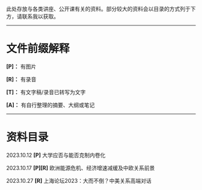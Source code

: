 此处存放与各类讲座、公开课有关的资料。部分较大的资料会以目录的方式列于下方，请联系我以获取。

-----

# 文件前缀解释

**[P]：** 有图片

**[R]：** 有录音

**[T]：** 有文字稿/录音已转写为文字

**[A]：** 有自行整理的摘要、大纲或笔记

-----

# 资料目录

2023.10.12 **[P]** 大学应否与能否克制内卷化

2023.10.17 **[P][R]** 欧洲能源危机、经济增速减缓及中欧关系前景

2023.10.27 **[R]** 上海论坛2023：大而不倒？中美关系高端对话
